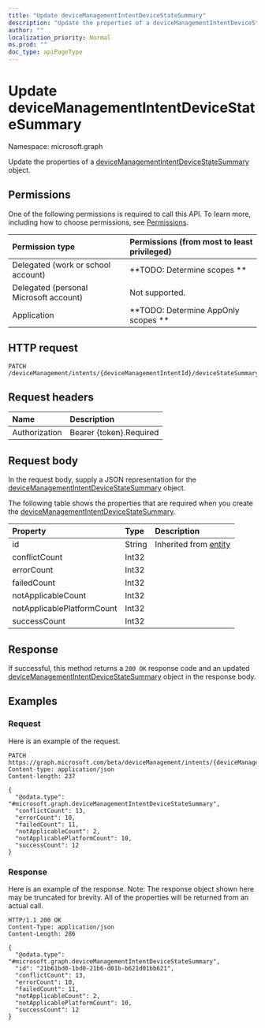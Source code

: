 ```yaml
---
title: "Update deviceManagementIntentDeviceStateSummary"
description: "Update the properties of a deviceManagementIntentDeviceStateSummary object."
author: ""
localization_priority: Normal
ms.prod: ""
doc_type: apiPageType
---
```


# Update deviceManagementIntentDeviceStateSummary

Namespace: microsoft.graph

Update the properties of a [deviceManagementIntentDeviceStateSummary](../resources/devicemanagementintentdevicestatesummary.md) object.

## Permissions
One of the following permissions is required to call this API. To learn more, including how to choose permissions, see [Permissions](/concepts/permissions-reference.md).

|Permission type|Permissions (from most to least privileged)|
|:---|:---|
|Delegated (work or school account)|**TODO: Determine scopes **|
|Delegated (personal Microsoft account)|Not supported.|
|Application|**TODO: Determine AppOnly scopes **|

## HTTP request
<!-- {
  "blockType": "ignored"
}
-->
``` http
PATCH /deviceManagement/intents/{deviceManagementIntentId}/deviceStateSummary
```

## Request headers
|Name|Description|
|:---|:---|
|Authorization|Bearer {token}.Required|

## Request body
In the request body, supply a JSON representation for the [deviceManagementIntentDeviceStateSummary](../resources/devicemanagementintentdevicestatesummary.md) object.

The following table shows the properties that are required when you create the [deviceManagementIntentDeviceStateSummary](../resources/devicemanagementintentdevicestatesummary.md).

|Property|Type|Description|
|:---|:---|:---|
|id|String| Inherited from [entity](../resources/entity.md)|
|conflictCount|Int32||
|errorCount|Int32||
|failedCount|Int32||
|notApplicableCount|Int32||
|notApplicablePlatformCount|Int32||
|successCount|Int32||



## Response
If successful, this method returns a `200 OK` response code and an updated [deviceManagementIntentDeviceStateSummary](../resources/devicemanagementintentdevicestatesummary.md) object in the response body.

## Examples

### Request
Here is an example of the request.
<!-- {
  "blockType": "request",
  "name": "update_devicemanagementintentdevicestatesummary"
}
-->
``` http
PATCH https://graph.microsoft.com/beta/deviceManagement/intents/{deviceManagementIntentId}/deviceStateSummary
Content-type: application/json
Content-length: 237

{
  "@odata.type": "#microsoft.graph.deviceManagementIntentDeviceStateSummary",
  "conflictCount": 13,
  "errorCount": 10,
  "failedCount": 11,
  "notApplicableCount": 2,
  "notApplicablePlatformCount": 10,
  "successCount": 12
}
```

### Response
Here is an example of the response. Note: The response object shown here may be truncated for brevity. All of the properties will be returned from an actual call.
<!-- {
  "blockType": "response",
  "truncated": true
}
-->
``` http
HTTP/1.1 200 OK
Content-Type: application/json
Content-Length: 286

{
  "@odata.type": "#microsoft.graph.deviceManagementIntentDeviceStateSummary",
  "id": "21b61bd0-1bd0-21b6-d01b-b621d01bb621",
  "conflictCount": 13,
  "errorCount": 10,
  "failedCount": 11,
  "notApplicableCount": 2,
  "notApplicablePlatformCount": 10,
  "successCount": 12
}
```

